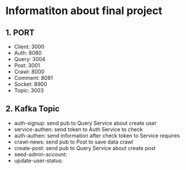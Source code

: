 # Informatiton about final project

## 1. PORT

- Client: 3000
- Auth: 8080
- Query: 3004
- Post: 3001
- Crawl: 8000
- Comment: 8081
- Socket: 8900
- Topic: 3003

## 2. Kafka Topic

- auth-signup: send pub to Query Service about create user
- service-authen: send token to Auth Service to check
- auth-authen: send information after check token to Service requires
- crawl-news: send pub to Post to save data crawl
- create-post: send pub to Query Service about create post
- seed-admin-account:
- update-user-status:
